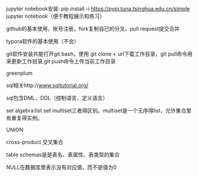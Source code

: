 jupyter notebook安装: pip install -i https://pypi.tuna.tsinghua.edu.cn/simple  jupyter notebook（便于教程展示和练习）

github的基本使用，账号注册，fork复制自己的分叉，pull request提交合并

typora软件的基本使用（不会）

git软件安装并能打开git bash，使用 git clone + url下载工作目录，git pull命令用来更新工作目录,git push命令上传当前工作目录

greenplum

sql相关http://www.sqltutorial.org/

sql包含DML、DDL（控制语言、定义语言）



set algebra:list set multiset三者得区别。multiset是一个无序得list，允许集合里有重复得实例。

UNION 

cross-product 交叉集合

table schemas是是表名、表属性、表类型的集合

NULL在数据库里表示没有对应值，而不是值为0
